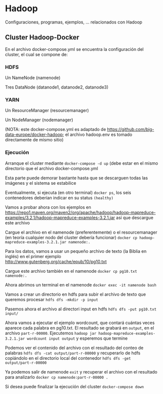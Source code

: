 # Hadoop
Configuraciones, programas, ejemplos, ... relacionados con Hadoop

## Cluster Hadoop-Docker
En el archivo docker-compose.yml se encuentra la configuración del cluster, el cual se compone de:

### HDFS
Un NameNode (namenode)

Tres DataNode (datanode1, datanode2, datanode3)

### YARN
Un ResourceManager (resourcemanager)

Un NodeManager (nodemanager)

(NOTA: este docker-compose.yml es adaptado de https://github.com/big-data-europe/docker-hadoop; el archivo hadoop.env es tomado directamente de mismo sitio)

### Ejecución
Arranque el cluster mediante `docker-compose -d up` (debe estar en el mismo directorio que el archivo docker-compose.yml

Esta parte puede demorar bastante hasta que se descarguen todas las imágenes y el sistema se estabilice

Eventualmente, si ejecuta (en otro terminal) `docker ps`, los seis contenedores deberían indicar en su status `(healthy)`

Vamos a probar ahora con los ejemplos en https://repo1.maven.org/maven2/org/apache/hadoop/hadoop-mapreduce-examples/3.2.1/hadoop-mapreduce-examples-3.2.1.jar así que descargue este archivo

Cargue el archivo en el namenode (preferentemente) o el resourcemanager (en teoría cualquier nodo del cluster debería funcionar) `docker cp hadoop-mapreduce-examples-3.2.1.jar namenode:.`

Para los datos, vamos a usar un pequeño archivo de texto (la Biblia en inglés) en el primer ejemplo http://www.gutenberg.org/cache/epub/10/pg10.txt

Cargue este archivo también en el namenode `docker cp pg10.txt namenode:.`

Ahora abrimos un terminal en el namenode `docker exec -it namenode bash`

Vamos a crear un directorio en hdfs para subir el archivo de texto que queremos procesar `hdfs dfs -mkdir -p input`

Pasemos ahora el archivo al directori input en hdfs `hdfs dfs -put pg10.txt input/`

Ahora vamos a ejecutar el ejemplo wordcount, que contará cuántas veces aparece cada palabra en pg10.txt. El resultado se grabará en `output`, en el archivo `part-r-00000`. Ejecutemos `hadoop jar hadoop-mapreduce-examples-3.2.1.jar wordcount input output` y esperemos que termine

Podemos ver el contenido del archivo con el resultado del conteo de palabras `hdfs dfs -cat output/part-r-00000` y recuperarlo de hdfs copiándolo en el directorio local del contenedor `hdfs dfs -get output/part-r-00000`

Ya podemos salir de namenode `exit` y recuperar el archivo con el resultado para analizarlo `docker cp namenode:part-r-00000 .`

Si desea puede finalizar la ejecución del cluster `docker-compose down`
